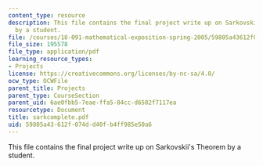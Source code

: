 ```yaml
---
content_type: resource
description: This file contains the final project write up on Sarkovskii's Theorem
  by a student.
file: /courses/18-091-mathematical-exposition-spring-2005/59805a43612f074dd40fb4ff985e50a6_sarkcomplete.pdf
file_size: 195578
file_type: application/pdf
learning_resource_types:
- Projects
license: https://creativecommons.org/licenses/by-nc-sa/4.0/
ocw_type: OCWFile
parent_title: Projects
parent_type: CourseSection
parent_uid: 6ae0fbb5-7eae-ffa5-84cc-d6582f7117ea
resourcetype: Document
title: sarkcomplete.pdf
uid: 59805a43-612f-074d-d40f-b4ff985e50a6
---
```

This file contains the final project write up on Sarkovskii's Theorem by a student.
